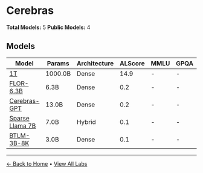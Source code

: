 # Cerebras

**Total Models:** 5
**Public Models:** 4

## Models

| Model | Params | Architecture | ALScore | MMLU | GPQA | Released | Status |
|-------|--------|--------------|---------|------|------|----------|--------|
| [1T](../models/cerebras/1t.md) | 1000.0B | Dense | 14.9 | - | - | Dec/2024 | 🔴 |
| [FLOR-6.3B](../models/cerebras/flor-63b.md) | 6.3B | Dense | 0.2 | - | - | Jan/2024 | 🟢 |
| [Cerebras-GPT](../models/cerebras/cerebras-gpt.md) | 13.0B | Dense | 0.2 | - | - | Mar/2023 | 🟢 |
| [Sparse Llama 7B](../models/cerebras/sparse-llama-7b.md) | 7.0B | Hybrid | 0.1 | - | - | May/2024 | 🟢 |
| [BTLM-3B-8K](../models/cerebras/btlm-3b-8k.md) | 3.0B | Dense | 0.1 | - | - | Jul/2023 | 🟢 |

---

[← Back to Home](../README.md) • [View All Labs](../labs/)
